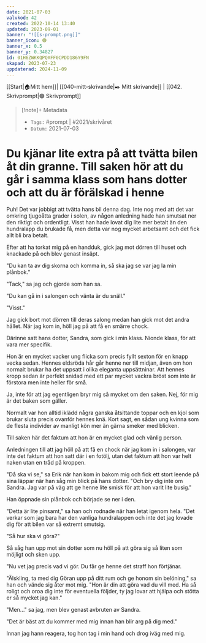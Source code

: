 ```yaml
---
date: 2021-07-03
valvkod: 42
created: 2022-10-14 13:40
updated: 2023-09-01
banner: "![[s-prompt.png]]"
banner_icon: 🟢
banner_x: 0.5
banner_y: 0.34827
id: 01H6ZWKKQPQXFF0CPDD186Y9FN
skapad: 2023-07-23
uppdaterad: 2024-11-09
---
```

[[Start|🏠Mitt hem]]| [[040-mitt-skrivande|✒️ Mitt skrivande]] | [[042. Skrivprompt|🟢 Skrivprompt]]

> [!note]+ Metadata
> * `Tags:`  #prompt | #2021/skrivåret 
> * `Datum:` 2021-07-03

# Du kjänar lite extra på att tvätta bilen åt din granne. Till saken hör att du går i samma klass som hans dotter och att du är förälskad i henne

Puh! Det var jobbigt att tvätta hans bil denna dag. Inte nog med att det var omkring tjugoåtta grader i solen, av någon anledning hade han smutsat ner den riktigt och ordentligt. Visst han hade lovat dig lite mer betalt än den hundralapp du brukade få, men detta var nog mycket arbetsamt och det fick allt bli bra betalt.

Efter att ha torkat mig på en handduk, gick jag mot dörren till huset och knackade på och blev genast insäpt.

"Du kan ta av dig skorna och komma in, så ska jag se var jag la min plånbok."

"Tack," sa jag och gjorde som han sa.

"Du kan gå in i salongen och vänta är du snäll."

"Visst."

Jag gick bort mot dörren till deras salong medan han gick mot det andra hållet. När jag kom in, höll jag på att få en smärre chock.

Därinne satt hans dotter, Sandra, som gick i min klass. Nionde klass, för att vara mer specifik.

Hon är en mycket vacker ung flicka som precis fyllt sexton för en knapp vecka sedan. Hennes eldsröda hår går henne ner till midjan, även om hon normalt brukar ha det uppsatt i olika eleganta uppsättninar. Att hennes kropp sedan är perfekt snidad med ett par mycket vackra bröst som inte är förstora men inte heller för små.

Ja, inte för att jag egentligen bryr mig så mycket om den saken. Nej, för mig är det baken som gäller.

Normalt var hon alltid iklädd några ganska åtsittande toppar och en kjol som brukar sluta precis ovanför hennes knä. Kort sagt, en sådan ung kvinna som de flesta individer av manligt kön mer än gärna smeker med blicken.

Till saken här det faktum att hon är en mycket glad och vänlig person.

Anledningen till att jag höll på att få en chock när jag kom in i salongen, var inte det faktum att hon satt där i en fotölj, utan det faktum att hon var helt naken utan en tråd på kroppen.

"Då ska vi se," sa Erik när han kom in bakom mig och fick ett stort leende på sina läppar när han såg min blick på hans dotter. "Och bry dig inte om Sandra. Jag var på väg att ge henne lite smisk för att hon varit lite busig."

Han öppnade sin plånbok och började se ner i den.

"Detta är lite pinsamt," sa han och rodnade när han letat igenom hela. "Det verkar som jag bara har den vanliga hundralappen och inte det jag lovade dig för att bilen var så extremt smutsig.

"Så hur ska vi göra?"

Så såg han upp mot sin dotter som nu höll på att göra sig så liten som möjligt och sken upp.

"Nu vet jag precis vad vi gör. Du får ge henne det straff hon förtjänar.

"Älskling, ta med dig Göran upp på ditt rum och ge honom sin belöning," sa han och vände sig åter mot mig. "Hon är din att göra vad du vill med. Ha så roligt och oroa dig inte för eventuella följder, ty jag lovar att hjälpa och stötta er så mycket jag kan."

"Men..." sa jag, men blev genast avbruten av Sandra.

"Det är bäst att du kommer med mig innan han blir arg på dig med."

Innan jag hann reagera, tog hon tag i min hand och drog iväg med mig.

